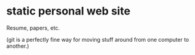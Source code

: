 # static personal web site

Resume, papers, etc.

(git is a perfectly fine way for moving stuff around from one computer to another.)